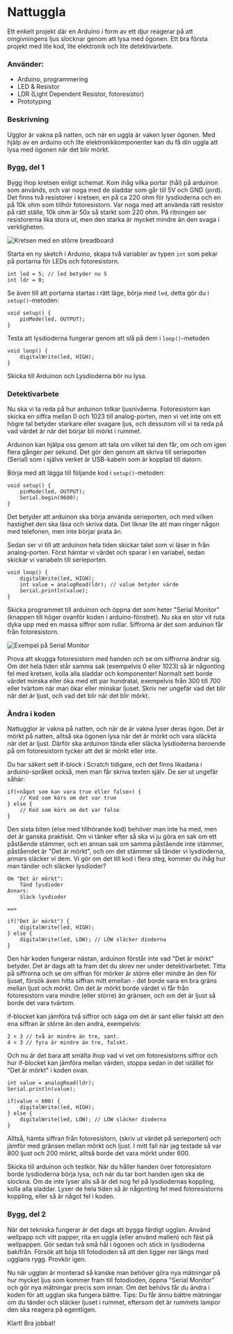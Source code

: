 # Nattuggla

Ett enkelt projekt där en Arduino i form av ett djur reagerar på att omgivningens ljus slocknar genom att lysa med ögonen. Ett bra första projekt med lite kod, lite elektronik och lite detektivarbete.

### Använder:

 - Arduino, programmering
 - LED & Resistor
 - LDR (Light Dependent Resistor, fotoresistor)
 - Prototyping

### Beskrivning

Ugglor är vakna på natten, och när en uggla är vaken lyser ögonen. Med hjälp av en arduino och lite elektronikkomponenter kan du få din uggla att lysa med ögonen när det blir mörkt.

### Bygg, del 1

Bygg ihop kretsen enligt schemat. Kom ihåg vilka portar (hål) på arduinon som används, och var noga med de sladdar som går till 5V och GND (jord). Det finns två resistorer i kretsen, en på ca 220 ohm för lysdioderna och en på 10k ohm som tillhör fotoresistorn. Var noga med att använda rätt resistor på rätt ställe, 10k ohm är 50x så starkt som 220 ohm. På ritningen ser resistorerna lika stora ut, men den starka är mycket mindre än den svaga i verkligheten.

![Kretsen med en större breadboard](https://github.com/kirayatail/nattuggla/blob/master/img/circuit.png?raw=true)

Starta en ny sketch i Arduino, skapa två variabler av typen `int` som pekar på portarna för LEDs och fotoresistorn.

    int led = 5; // led betyder nu 5
    int ldr = 0;

Se även till att portarna startas i rätt läge, börja med `led`, detta gör du i `setup()`-metoden:

    void setup() {
        pinMode(led, OUTPUT);
    }

Testa att lysdioderna fungerar genom att slå på dem i `loop()`-metoden

    void loop() {
        digitalWrite(led, HIGH);
    }

Skicka till Arduinon och Lysdioderna bör nu lysa.

### Detektivarbete

Nu ska vi ta reda på hur arduinon tolkar ljusnivåerna. Fotoresistorn kan skicka en siffra mellan 0 och 1023 till analog-porten, men vi vet inte om ett högre tal betyder starkare eller svagare ljus, och dessutom vill vi ta reda på vad värdet är när det börjar bli mörkt i rummet.

Arduinon kan hjälpa oss genom att tala om vilket tal den får, om och om igen flera gånger per sekund. Det gör den genom att skriva till serieporten (Serial) som i själva verket är USB-kabeln som är kopplad till datorn.

Börja med att lägga till följande kod i `setup()`-metoden:

    void setup() {
        pinMode(led, OUTPUT);
        Serial.begin(9600);
    }

Det betyder att arduinon ska börja använda serieporten, och med vilken hastighet den ska läsa och skriva data. Det liknar lite att man ringer någon med telefonen, men inte börjar prata än.

Sedan ser vi till att arduinon hela tiden skickar talet som vi läser in från analog-porten. Först hämtar vi värdet och sparar i en variabel, sedan skickar vi variabeln till serieporten.

    void loop() {
        digitalWrite(led, HIGH);
        int value = analogRead(ldr); // value betyder värde
        Serial.println(value);
    }

Skicka programmet till arduinon och öppna det som heter "Serial Monitor" (knappen till höger ovanför koden i arduino-fönstret). Nu ska en stor vit ruta dyka upp med en massa siffror som rullar. Siffrorna är det som arduinon får från fotoresistorn.

![Exempel på Serial Monitor](https://github.com/kirayatail/nattuggla/blob/master/img/serialmonitor.png?raw=true)

Prova att skugga fotoresistorn med handen och se om siffrorna ändrar sig. Om det hela tiden står samma sak (exempelvis 0 eller 1023) så är någonting fel med kretsen, kolla alla sladdar och komponenter! Normalt sett borde värdet minska eller öka med ett par hundratal, exempelvis från 300 till 700 eller tvärtom när man ökar eller minskar ljuset. Skriv ner ungefär vad det blir när det är ljust, och vad det blir när det blir mörkt.

### Ändra i koden

Nattugglor är vakna på natten, och när de är vakna lyser deras ögon. Det är mörkt på natten, alltså ska ögonen lysa när det är mörkt och vara släckta när det är ljust. Därför ska arduinon tända eller släcka lysdioderna beroende på om fotoresistorn tycker att det är mörkt eller inte.

Du har säkert sett if-block i Scratch tidigare, och det finns likadana i arduino-språket också, men man får skriva texten själv. De ser ut ungefär såhär:

    if(<något som kan vara true eller false>) {
        // Kod som körs om det var true
    } else {
        // Kod som körs om det var false
    }

Den sista biten (else med tillhörande kod) behöver man inte ha med, men det är ganska praktiskt. Om vi tänker efter så ska vi ju göra en sak om ett påstående stämmer, och en annan sak om samma påstående inte stämmer, påståendet är "Det är mörkt", och om det stämmer så tänder vi lysdioderna, annars släcker vi dem. Vi gör om det till kod i flera steg, kommer du ihåg hur man tänder och släcker lysdioder?

    Om "Det är mörkt":
        Tänd lysdioder
    Annars:
        Släck lysdioder

    ==>

    if("Det är mörkt") {
        digitalWrite(led, HIGH);
    } else {
        digitalWrite(led, LOW); // LOW släcker dioderna
    }

Den här koden fungerar nästan, arduinon förstår inte vad "Det är mörkt" betyder. Det är dags att ta fram det du skrev ner under detektivarbetet. Titta på siffrorna och se om siffran för mörker är större eller mindre än den för ljuset, försök även hitta siffran mitt emellan - det borde vara en bra gräns mellan ljust och mörkt. Om det är mörkt borde värdet vi får från fotoresistorn vara mindre (eller större) än gränsen, och om det är ljust så borde det vara tvärtom.

if-blocket kan jämföra två siffror och säga om det är sant eller falskt att den ena siffran är större än den andra, exempelvis:

    2 < 3 // två är mindre än tre, sant.
    4 < 3 // fyra är mindre än tre, falskt.

Och nu är det bara att smälta ihop vad vi vet om fotoresistorns siffror och hur if-blocket kan jämföra mellan värden, stoppa sedan in det istället för "Det är mörkt" i koden ovan.

    int value = analogRead(ldr);
    Serial.println(value);

    if(value < 600) {
        digitalWrite(led, HIGH);
    } else {
        digitalWrite(led, LOW); // LOW släcker dioderna
    }

Alltså, hämta siffran från fotoresistorn, (skriv ut värdet på serieporten) och jämför med gränsen mellan mörkt och ljust. I mitt fall när jag testade så var 800 ljust och 200 mörkt, alltså borde det vara mörkt under 600.

Skicka till arduinon och testkör. När du håller handen över fotoresistorn borde lysdioderna börja lysa, och när du tar bort handen igen ska de slockna. Om de inte lyser alls så är det nog fel på lysdiodernas koppling, kolla alla sladdar. Lyser de hela tiden så är någonting fel med fotoresistorns koppling, eller så är något fel i koden.

### Bygg, del 2

När det tekniska fungerar är det dags att bygga färdigt ugglan. Använd wellpapp och vitt papper, rita en uggla (eller använd mallen) och fäst på wellpappen. Gör sedan två små hål i ögonen och stick in lysdioderna bakifrån. Försök att böja till fotodioden så att den ligger ner längs med ugglans rygg. Provkör igen.

Nu när ugglan är monterad så kanske man behöver göra nya mätningar på hur mycket ljus som kommer fram till fotodioden, öppna "Serial Monitor" och gör nya mätningar precis som innan.
Om det behövs får du ändra i koden för att ugglan ska fungera bättre. Tips: Du får ännu bättre mätningar om du tänder och släcker ljuset i rummet, eftersom det är rummets lampor den ska reagera på egentligen.

Klart! Bra jobbat!
